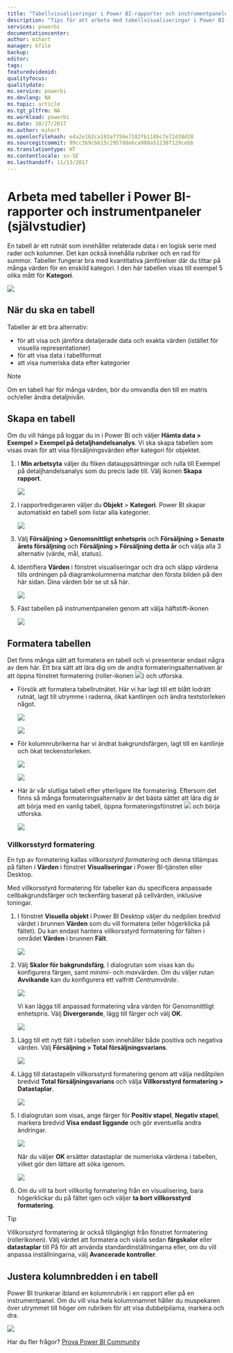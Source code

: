 ```yaml
---
title: "Tabellvisualiseringar i Power BI-rapporter och instrumentpaneler (självstudier)"
description: "Tips för att arbeta med tabellvisualiseringar i Power BI-rapporter och instrumentpaneler, inklusive hur du ändrar kolumnbredder."
services: powerbi
documentationcenter: 
author: mihart
manager: kfile
backup: 
editor: 
tags: 
featuredvideoid: 
qualityfocus: 
qualitydate: 
ms.service: powerbi
ms.devlang: NA
ms.topic: article
ms.tgt_pltfrm: NA
ms.workload: powerbi
ms.date: 10/27/2017
ms.author: mihart
ms.openlocfilehash: e4a2e162ca193af756e7182fb118bc7e72d38d28
ms.sourcegitcommit: 99cc3b9cb615c2957dde6ca908a51238f129cebb
ms.translationtype: HT
ms.contentlocale: sv-SE
ms.lasthandoff: 11/13/2017
---
```

# <a name="working-with-tables-in-power-bi-reports-and-dashboards-tutorial"></a>Arbeta med tabeller i Power BI-rapporter och instrumentpaneler (självstudier)
En tabell är ett rutnät som innehåller relaterade data i en logisk serie med rader och kolumner. Det kan också innehålla rubriker och en rad för summor. Tabeller fungerar bra med kvantitativa jämförelser där du tittar på många värden för en enskild kategori. I den här tabellen visas till exempel 5 olika mått för **Kategori**.

![](media/power-bi-visualization-tables/table.png)

## <a name="when-to-use-a-table"></a>När du ska en tabell
Tabeller är ett bra alternativ:

* för att visa och jämföra detaljerade data och exakta värden (istället för visuella representationer)
* för att visa data i tabellformat
* att visa numeriska data efter kategorier   

> [!NOTE]
> Om en tabell har för många värden, bör du omvandla den till en matris och/eller ändra detaljnivån.
> 
> 

## <a name="create-a-table"></a>Skapa en tabell
Om du vill hänga på loggar du in i Power BI och väljer **Hämta data > Exempel > Exempel på detaljhandelsanalys**. Vi ska skapa tabellen som visas ovan för att visa försäljningsvärden efter kategori för objektet.

1. I **Min arbetsyta** väljer du fliken datauppsättningar och rulla till Exempel på detaljhandelsanalys som du precis lade till.  Välj ikonen **Skapa rapport**.
   
    ![](media/power-bi-visualization-tables/power-bi-create-report.png)
2. I rapportredigeraren väljer du **Objekt** > **Kategori**.  Power BI skapar automatiskt en tabell som listar alla kategorier.
   
    ![](media/power-bi-visualization-tables/power-bi-table1.png)
3. Välj **Försäljning > Genomsnittligt enhetspris** och **Försäljning > Senaste årets försäljning** och **Försäljning > Försäljning detta år** och välja alla 3 alternativ (värde, mål, status).   
4. Identifiera **Värden** i fönstret visualiseringar och dra och släpp värdena tills ordningen på diagramkolumnerna matchar den första bilden på den här sidan.  Dina värden bör se ut så här.
   
    ![](media/power-bi-visualization-tables/power-bi-table2.png)
5. Fäst tabellen på instrumentpanelen genom att välja häftstift-ikonen  
   
     ![](media/power-bi-visualization-tables/pbi_pintile.png)

## <a name="format-the-table"></a>Formatera tabellen
Det finns många sätt att formatera en tabell och vi presenterar endast några av dem här. Ett bra sätt att lära dig om de andra formateringsalternativen är att öppna fönstret formatering (roller-ikonen ![](media/power-bi-visualization-tables/power-bi-format.png)) och utforska.

* Försök att formatera tabellrutnätet. Här vi har lagt till ett blått lodrätt rutnät, lagt till utrymme i raderna, ökat kantlinjen och ändra textstorleken något.
  
    ![](media/power-bi-visualization-tables/power-bi-table-grid2-new.png)
  
    ![](media/power-bi-visualization-tables/power-bi-table-grid3.png)
* För kolumnrubrikerna har vi ändrat bakgrundsfärgen, lagt till en kantlinje och ökat teckenstorleken. 
  
    ![](media/power-bi-visualization-tables/power-bi-table-column.png)
  
    ![](media/power-bi-visualization-tables/power-bi-table-column2.png)
* Här är vår slutliga tabell efter ytterligare lite formatering. Eftersom det finns så många formateringsalternativ är det bästa sättet att lära dig är att börja med en vanlig tabell, öppna formateringsfönstret ![](media/power-bi-visualization-tables/power-bi-format.png) och börja utforska. 
  
    ![](media/power-bi-visualization-tables/power-bi-table-format.png)

### <a name="conditional-formatting"></a>Villkorsstyrd formatering
En typ av formatering kallas *villkorsstyrd formatering* och denna tillämpas på fälten i **Värden** i fönstret **Visualiseringar** i Power BI-tjänsten eller Desktop. 

Med villkorsstyrd formatering för tabeller kan du specificera anpassade cellbakgrundsfärger och teckenfärg baserat på cellvärden, inklusive toningar. 

1. I fönstret **Visuella objekt** i Power BI Desktop väljer du nedpilen bredvid värdet i brunnen **Värden** som du vill formatera (eller högerklicka på fältet). Du kan endast hantera villkorsstyrd formatering för fälten i området **Värden** i brunnen **Fält**.
   
    ![](media/power-bi-visualization-tables/power-bi-conditional-formatting-background.png)
2. Välj **Skalor för bakgrundsfärg**. I dialogrutan som visas kan du konfigurera färgen, samt *minimi-* och *max*värden. Om du väljer rutan **Avvikande** kan du konfigurera ett valfritt *Centrumvärde*.
   
    ![](media/power-bi-visualization-tables/power-bi-conditional-formatting-background2.png)
   
    Vi kan lägga till anpassad formatering våra värden för Genomsnittligt enhetspris. Välj **Divergerande**, lägg till färger och välj **OK**. 
   
    ![](media/power-bi-visualization-tables/power-bi-conditional-formatting-data-background.png)
3. Lägg till ett nytt fält i tabellen som innehåller både positiva och negativa värden.  Välj **Försäljning > Total försäljningsvarians**. 
   
    ![](media/power-bi-visualization-tables/power-bi-conditional-formatting2.png)
4. Lägg till datastapeln villkorsstyrd formatering genom att välja nedåtpilen bredvid **Total försäljningsvarians** och välja **Villkorsstyrd formatering > Datastaplar**.
   
    ![](media/power-bi-visualization-tables/power-bi-conditional-formatting-data-bars.png)
5. I dialogrutan som visas, ange färger för **Positiv stapel**, **Negativ stapel**, markera bredvid **Visa endast liggande** och gör eventuella andra ändringar.
   
    ![](media/power-bi-visualization-tables/power-bi-data-bars.png)
   
    När du väljer **OK** ersätter datastaplar de numeriska värdena i tabellen, vilket gör den lättare att söka igenom.
   
    ![](media/power-bi-visualization-tables/power-bi-conditional-formatting-data-bars2.png)
6. Om du vill ta bort villkorlig formatering från en visualisering, bara högerklickar du på fältet igen och väljer **ta bort villkorsstyrd formatering**.

> [!TIP]
> Villkorsstyrd formatering är också tillgängligt från fönstret formatering (rollerikonen). Välj värdet att formatera och växla sedan **färgskalor** eller **datastaplar** till På för att använda standardinställningarna eller, om du vill anpassa inställningarna, välj **Avancerade kontroller**.
> 
> 

## <a name="adjust-the-column-width-of-a-table"></a>Justera kolumnbredden i en tabell
Power BI trunkerar ibland en kolumnrubrik i en rapport eller på en instrumentpanel. Om du vill visa hela kolumnnamnet håller du muspekaren över utrymmet till höger om rubriken för att visa dubbelpilarna, markera och dra.

![](media/power-bi-visualization-tables/resizetable.gif)

Har du fler frågor? [Prova Power BI Community](http://community.powerbi.com/)

